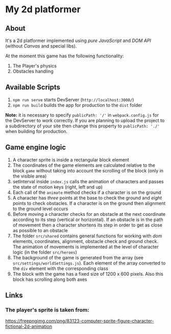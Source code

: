 # My 2d platformer

## About
It's a 2d platformer implemented using *pure JavaScript* and *DOM API* (without *Canvas* and special libs).

At the moment this game has the following functionality:
1. The Player's physics
2. Obstacles handling

## Available Scripts
1. `npm run serve` starts DevServer (`http://localhost:3000/`)
2. `npm run build` builds the app for production to the `dist` folder

**Note:** it is necessary to specify `publicPath: '/'` in `webpack.config.js` for the DevServer to work correctly. If you are planning to upload the project to a subdirectory of your site then change this property to `publicPath: './'` when building for production.

## Game engine logic
1. A character sprite is inside a rectangular block element
2. The coordinates of the game elements are calculated relative to the block `game` without taking into account the scrolling of the block (only in the visible area)
3. setInterval inside `index.js` calls the animation of characters and passes the state of motion keys (right, left and up)
4. Each call of the `animate` method checks if a character is on the ground
5. A character has *three* points at the base to check the ground and *eight* points to check obstacles. If a character is on the ground then alignment to the ground level occurs
6. Before moving a character checks for an obstacle at the next coordinate according to its step (vertical or horizontal). If an obstacle is in the path of movement then a character shortens its step in order to get as close as possible to an obstacle
7. The folder `src/shared` contains general functions for working with *dom* elements, coordinates, alignment, obstacle check and ground check. The animation of movements is implemented at the level of character logic (in the folder `src/heroes`)
8. The background of the game is generated from the array (see `src/settings/worldSettings.js`). Each element of the array converted to the `div` element with the corresponding class
9. The block with the game has a fixed size of 1200 x 600 pixels. Also this block has scrolling along both axes

## Links

### The player's sprite is taken from:
https://freepngimg.com/png/83123-computer-sprite-figure-character-fictional-2d-animation
